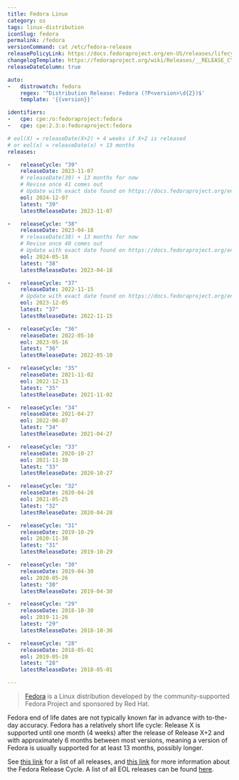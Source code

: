 ```yaml
---
title: Fedora Linux
category: os
tags: linux-distribution
iconSlug: fedora
permalink: /fedora
versionCommand: cat /etc/fedora-release
releasePolicyLink: https://docs.fedoraproject.org/en-US/releases/lifecycle/
changelogTemplate: https://fedoraproject.org/wiki/Releases/__RELEASE_CYCLE__/ChangeSet?rd=Releases/__RELEASE_CYCLE__
releaseDateColumn: true

auto:
-   distrowatch: fedora
    regex: '^Distribution Release: Fedora (?P<version>\d{2})$'
    template: '{{version}}'

identifiers:
-   cpe: cpe:/o:fedoraproject:fedora
-   cpe: cpe:2.3:o:fedoraproject:fedora

# eol(X) = releaseDate(X+2) + 4 weeks if X+2 is released
# or eol(x) = releaseDate(x) + 13 months
releases:

-   releaseCycle: "39"
    releaseDate: 2023-11-07
    # releaseDate(39) + 13 months for now
    # Revise once 41 comes out
    # Update with exact date found on https://docs.fedoraproject.org/en-US/releases/eol/ when EOL
    eol: 2024-12-07
    latest: "39"
    latestReleaseDate: 2023-11-07

-   releaseCycle: "38"
    releaseDate: 2023-04-18
    # releaseDate(38) + 13 months for now
    # Revise once 40 comes out
    # Update with exact date found on https://docs.fedoraproject.org/en-US/releases/eol/ when EOL
    eol: 2024-05-18
    latest: "38"
    latestReleaseDate: 2023-04-18

-   releaseCycle: "37"
    releaseDate: 2022-11-15
    # Update with exact date found on https://docs.fedoraproject.org/en-US/releases/eol/ when EOL
    eol: 2023-12-05
    latest: "37"
    latestReleaseDate: 2022-11-15

-   releaseCycle: "36"
    releaseDate: 2022-05-10
    eol: 2023-05-16
    latest: "36"
    latestReleaseDate: 2022-05-10

-   releaseCycle: "35"
    releaseDate: 2021-11-02
    eol: 2022-12-13
    latest: "35"
    latestReleaseDate: 2021-11-02

-   releaseCycle: "34"
    releaseDate: 2021-04-27
    eol: 2022-06-07
    latest: "34"
    latestReleaseDate: 2021-04-27

-   releaseCycle: "33"
    releaseDate: 2020-10-27
    eol: 2021-11-30
    latest: "33"
    latestReleaseDate: 2020-10-27

-   releaseCycle: "32"
    releaseDate: 2020-04-28
    eol: 2021-05-25
    latest: "32"
    latestReleaseDate: 2020-04-28

-   releaseCycle: "31"
    releaseDate: 2019-10-29
    eol: 2020-11-30
    latest: "31"
    latestReleaseDate: 2019-10-29

-   releaseCycle: "30"
    releaseDate: 2019-04-30
    eol: 2020-05-26
    latest: "30"
    latestReleaseDate: 2019-04-30

-   releaseCycle: "29"
    releaseDate: 2018-10-30
    eol: 2019-11-26
    latest: "29"
    latestReleaseDate: 2018-10-30

-   releaseCycle: "28"
    releaseDate: 2018-05-01
    eol: 2019-05-28
    latest: "28"
    latestReleaseDate: 2018-05-01

---
```


> [Fedora](https://fedoraproject.org/) is a Linux distribution developed by the community-supported
> Fedora Project and sponsored by Red Hat.

Fedora end of life dates are not typically known far in advance with to-the-day accuracy. Fedora has
a relatively short life cycle: Release X is supported until one month (4 weeks) after the release of
Release X+2 and with approximately 6 months between most versions, meaning a version of Fedora is
usually supported for at least 13 months, possibly longer.

See [this link](https://docs.fedoraproject.org/en-US/releases/) for a list of all releases, and
[this link](https://docs.fedoraproject.org/en-US/releases/lifecycle/) for more information about the
Fedora Release Cycle. A list of all EOL releases can be found [here](https://docs.fedoraproject.org/en-US/releases/eol/).
